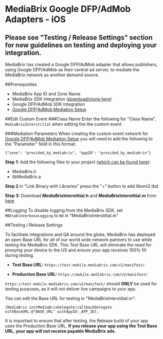 # MediaBrix Google DFP/AdMob Adapters - iOS
## Please see "Testing / Release Settings" section for new guidelines on testing and deploying your integration.

MediaBrix has created a Google DFP/AdMob adapter that allows publishers, using Google DFP/AdMob as their central ad server, to mediate the MediaBrix network as another demand source.

##Prerequisites
* MediaBrix App ID and Zone Name
* MediaBrix SDK Integration ([download/clone here](https://github.com/mediabrix/mediabrix-ios-sdk))
* Google DFP/AdMob SDK Integration
* [Google DFP](https://developers.google.com/mobile-ads-sdk/docs/dfp/android/custom-events)/[AdMob Mediation Setup](https://support.google.com/admob/answer/3083407?hl=en&ref_topic=3063091)

##Edit Custom Event
###Class Name
Enter the following for "Class Name", `MediaBrixInterstitial` when editing the the custom event.

###Mediation Parameters
When creating the custom event network for [Google DFP](https://developers.google.com/mobile-ads-sdk/docs/dfp/android/custom-events)/[AdMob Mediation Setup](https://support.google.com/admob/answer/3083407?hl=en&ref_topic=3063091) you will need to add the following to the "Parameter" feild in this format: 
```
{"zone": "provided_by_mediabrix", "appID": "provided_by_mediabrix"}
```

**Step 1:** Add the following files to your project ([which can be found here](https://github.com/mediabrix/mediabrix-ios-sdk)):
 * MediaBrix.h
 * libMediaBrix.a 

**Step 2** In "Link Binary with Libraries" press the "+" button to add libxml2.tbd

**Step 3:** Download **MediaBrixInterstitial.h** and **MediaBrixInterstitial.m** from [here](https://github.com/mediabrix/mediabrix-ios-googleads-adapter)

##Logging 
To disable logging from the MediaBrix SDK, set ```MBEnableVerboseLogging``` to ```NO``` in "MediaBrixInterstitial.m"

##Testing / Release Settings

To facilitate integrations and QA around the globe, MediaBrix has deployed an open Base URL for all of our world wide network partners to use while testing the MediaBrix SDK. This Test Base URL will eliminate the need for proxying your device to the US and ensure your app receives 100% fill during testing.

* **Test Base URL:** `https://test-mobile.mediabrix.com/v2/manifest/`

* **Production Base URL:** `https://mobile.mediabrix.com/v2/manifest/`

`https://test-mobile.mediabrix.com/v2/manifest/` should **ONLY** be used for testing purposes, as it will not deliver live campaigns to your app.

You can edit the Base URL for testing in "MediaBrixInterstitial.m":

```[MediaBrix initMediaBrixDelegate:callbackDelegate withBaseURL:@"BASE_URL" withAppID:_APP_ID];```

It is important to ensure that after testing, the Release build of your app uses the Production Base URL. **If you release your app using the Test Base URL, your app will not receive payable MediaBrix ads.**


